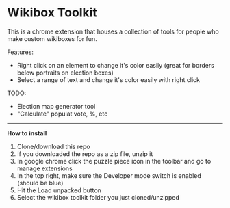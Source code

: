 # Wikibox Toolkit

This is a chrome extension that houses a collection of tools for people who make custom wikiboxes for fun. 

Features:

- Right click on an element to change it's color easily (great for borders below portraits on election boxes)
- Select a range of text and change it's color easily with right click

TODO:

- Election map generator tool
- "Calculate" populat vote, %, etc

---

**How to install**

1. Clone/download this repo
2. If you downloaded the repo as a zip file, unzip it
3. In google chrome click the puzzle piece icon in the toolbar and go to manage extensions
4. In the top right, make sure the Developer mode switch is enabled (should be blue)
5. Hit the Load unpacked button
6. Select the wikibox toolkit folder you just cloned/unzipped
